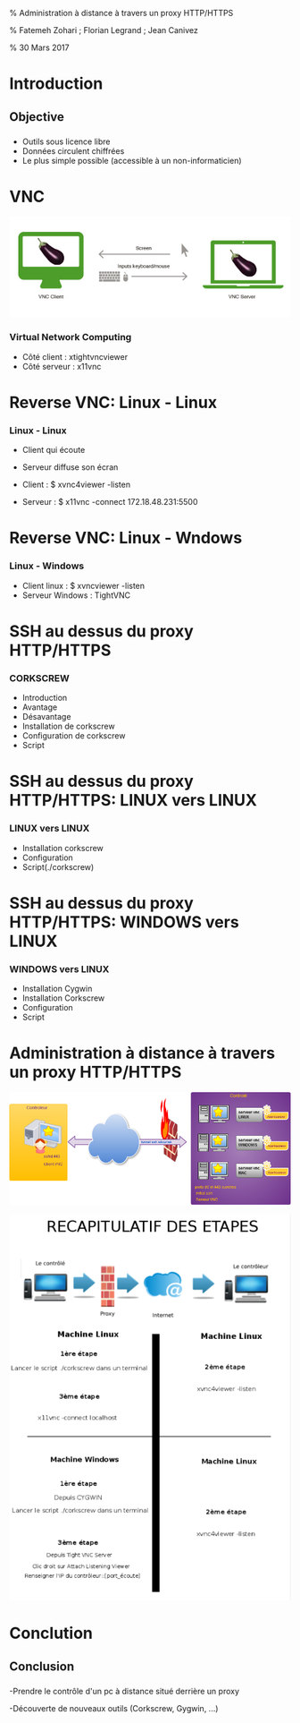 % Administration à distance à travers un proxy HTTP/HTTPS

% Fatemeh Zohari ; Florian Legrand ; Jean Canivez

% 30 Mars 2017


# Introduction

## Objective

### 

- Outils sous licence libre
- Données circulent chiffrées
- Le plus simple possible (accessible à un non-informaticien) 


# VNC

![](img/vnc-exemple.jpg)

### Virtual Network Computing

- Côté client :  xtightvncviewer
- Côté serveur : x11vnc

# Reverse VNC: Linux - Linux

###  Linux - Linux

- Client qui écoute
- Serveur diffuse son écran

- Client : $ xvnc4viewer -listen
- Serveur : $ x11vnc -connect 172.18.48.231:5500

# Reverse VNC: Linux - Wndows

### Linux - Windows

- Client linux : $ xvncviewer -listen
- Serveur Windows : TightVNC


# SSH au dessus du proxy HTTP/HTTPS

### CORKSCREW

- Introduction
- Avantage
- Désavantage
- Installation de corkscrew
- Configuration de corkscrew				
- Script

# SSH au dessus du proxy HTTP/HTTPS: LINUX vers LINUX

### LINUX vers LINUX

- Installation corkscrew
- Configuration
- Script(./corkscrew)

# SSH au dessus du proxy HTTP/HTTPS: WINDOWS vers LINUX

### WINDOWS vers LINUX

- Installation Cygwin
- Installation Corkscrew
- Configuration
- Script


# Administration à distance à travers un proxy HTTP/HTTPS

![](img/vnc-ssh.png)


![](img/conclution.png)



# Conclution

## Conclusion

###

-Prendre le contrôle d'un pc à distance situé derrière un proxy

-Découverte de nouveaux outils (Corkscrew, Gygwin, ...)
